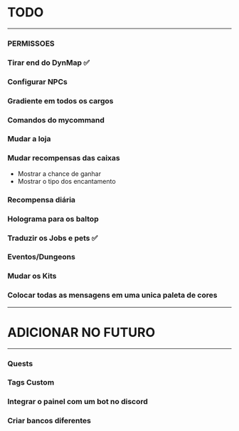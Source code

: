 # TODO
-------------
### PERMISSOES
### Tirar end do DynMap ✅
### Configurar NPCs
### Gradiente em todos os cargos
### Comandos do mycommand
### Mudar a loja
### Mudar recompensas das caixas
- Mostrar a chance de ganhar
- Mostrar o tipo dos encantamento
### Recompensa diária
### Holograma para os baltop
### Traduzir os Jobs e pets ✅
### Eventos/Dungeons
### Mudar os Kits
### Colocar todas as mensagens em uma unica paleta de cores

-----------
# ADICIONAR NO FUTURO
-----------
### Quests
### Tags Custom
### Integrar o painel com um bot no discord
### Criar bancos diferentes
